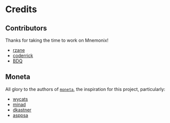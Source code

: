 Credits
=======

Contributors
------------

Thanks for taking the time to work on Mnemonix!

- [rzane](https://github.com/rzane)
- [coderrick](https://github.com/coderrick)
- [BDQ](https://github.com/BDQ)

Moneta
------

All glory to the authors of [`moneta`](https://github.com/minad/moneta), the inspiration for this project, particularly:

- [​wycats](https://github.com/​wycats)
- [minad](https://github.com/minad)
- [​dkastner](https://github.com/​dkastner)
- [​asppsa](https://github.com/​asppsa)
